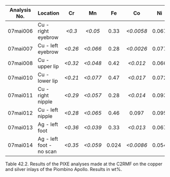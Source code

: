 | Analysis No. | Location                 | Cr        | Mn       | Fe       | Co        | Ni       | Cu       | Zn        | As       | Se        | Mo        | Ag       | Cd        | In        | Sn        | Sb       | Te        | Au        | Hg        | Pb       | Bi        |
|--------------|--------------------------|:---------:|:--------:|:--------:|:---------:|:--------:|:--------:|:---------:|:--------:|:---------:|:---------:|:--------:|:---------:|:---------:|:---------:|:--------:|:---------:|:---------:|:---------:|:--------:|:---------:|
| 07mai006     | Cu - right eyebrow       | *<0.3*    | *<0.05*  | 0.33     | *<0.0058* | 0.067    | **98.3** | *<0.017*  | 0.032    | *<0.0071* | *<0.0098* | 0.071    | *<0.015*  | *<0.009*  | *<0.022*  | *<0.021* | *<0.02*   | *<0.0085* | *<0.0094* | 0.96     | *<0.0099* |
| 07mai007     | Cu - left eyebrow        | *<0.26*   | *<0.066* | 0.28     | *<0.0026* | 0.077    | **99.1** | *<0.018*  | *<0.021* | *<0.0023* | *<0.0053* | 0.076    | *<0.0087* | *<0.0073* | *<0.013*  | 0.07*    | *<0.0091* | *<0.011*  | *<0.0041* | 0.098    | *<0.0063* |
| 07mai008     | Cu - upper lip           | *<0.32*   | *<0.048* | 0.42     | *<0.012*  | 0.066    | **97.6** | *<0.025*  | 0.19     | *<0.0084* | *<0.0052* | 0.055    | *<0.019*  | *<0.0053* | *<0.045*  | *<0.016* | *<0.029*  | *<0.013*  | *<0.0094* | **1.7**  | *<0.014*  |
| 07mai010     | Cu - lower lip           | *<0.21*   | *<0.077* | 0.47     | *<0.017*  | 0.072    | **98.8** | *<0.024*  | 0.2      | *<0.005*  | *<0.011*  | 0.029    | *<0.0098* | *<0.0032* | *<0.031*  | *<0.031* | *<0.024*  | *<0.014*  | *<0.0079* | 0.18     | *<0.0086* |
| 07mai011     | Cu - right nipple        | *<0.29*   | *<0.057* | 0.28     | *<0.014*  | 0.093    | **98.9** | *<0.018*  | 0.14     | *<0.0042* | *<0.011*  | 0.056    | *<0.026*  | *<0.008*  | *<0.016*  | *<0.051* | *<0.021*  | *<0.012*  | *<0.0082* | 0.17     | *<0.0064* |
| 07mai012     | Cu - left nipple         | *<0.28*   | *<0.065* | 0.46     | 0.097     | 0.095    | **98.7** | *<0.018*  | 0.2      | *<0.0049* | *<0.0048* | 0.048    | *<0.018*  | *<0.0069* | *<0.0059* | *<0.029* | *<0.025*  | *<0.01*   | *<0.004*  | 0.07     | *<0.0066* |
| 07mai013     | Ag - left foot           | *<0.36*   | *<0.039* | 0.33     | *<0.013*  | 0.067    | **9.8**  | *<0.011*  | 0.085    | *<0.0036* | *<0.0024* | **85.8** | *<0.036*  | *<0.084*  | **2.9**   | *<0.047* | *<0.031*  | 0.45      | *<0.0051* | **2.1**  | *<0.0072* |
| 07mai014     | Ag - left foot - no scan | *<0.35*   | *<0.059* | 0.024    | *<0.0086* | 0.054    | **3.1**  | *<0.0059* | *<0.014* | *<0.0036* | *<0.0021* | **95.9** | *<0.027*  | *<0.074*  | *<0.59*   | *<0.04*  | *<0.023*  | 0.48      | *<0.0026* | 0.41     | 0.029     |

Table 42.2. Results of the PIXE analyses made at the C2RMF on the copper and silver inlays of the Piombino Apollo. Results in wt%.

